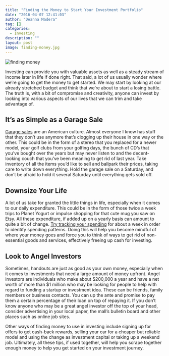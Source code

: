 ```yaml
---
title: "Finding the Money to Start Your Investment Portfolio"
date: "2016-04-07 12:41:03"
author: "Deanna Madera"
tag: []
categories:
  - Investing
description: ""
layout: post
image: finding-money.jpg
---
```


![finding money](http://mt2.wpengine.com/wp-content/uploads/2015/03/finding-money.jpg)

Investing can provide you with valuable assets as well as a steady stream of income later in life if done right. That said, a lot of us usually wonder where we’re going to get the money to get started. We may start by looking at our already stretched budget and think that we’re about to start a losing battle. The truth is, with a bit of compromise and creativity, anyone can invest by looking into various aspects of our lives that we can trim and take advantage of.

## It’s as Simple as a Garage Sale

[Garage sales](http://moneysavingmom.com/2010/04/having-a-successful-garage-sale.html) are an American culture. Almost everyone I know has stuff that they don’t use anymore that’s clogging up their house in one way or the other. This could be in the form of a stereo that you replaced for a newer model, your golf clubs from your golfing days, the bunch of CD’s that you’ve bought over the years but may never listen to and the decent-looking couch that you’ve been meaning to get rid of last year. Take inventory of all the items you’d like to sell and ballpark their prices, taking care to write down everything. Hold the garage sale on a Saturday, and don’t be afraid to hold it several Saturday until everything gets sold off.

## Downsize Your Life

A lot of us take for granted the little things in life, especially when it comes to our daily expenditure. This could be in the form of those twice a week trips to Planet Yogurt or impulse shopping for that cute mug you saw on Etsy. All these expenditure, if added up on a yearly basis can amount to quite a bit of change. [Try tracking your spending](http://www.getrichslowly.org/blog/2014/04/24/how-to-track-your-spending-and-why-you-should/) for about a week in order to identify spending patterns. Doing this will help you become mindful of where your money goes and force you to think of ways to get rid of non-essential goods and services, effectively freeing up cash for investing.

## Look to Angel Investors

Sometimes, handouts are just as good as your own money, especially when it comes to investments that need a large amount of money upfront. Angel investors are individuals who make about $200,000 a year and have a net worth of more than $1 million who may be looking for people to help with regard to funding a startup or investment idea. These can be friends, family members or business contacts. You can up the ante and promise to pay them a certain percentage of their loan on top of repaying it. If you don’t know anyone who may be a great angel investor off the top of your head, consider advertising in your local paper, the mall’s bulletin board and other places such as online job sites.

Other ways of finding money to use in investing include signing up for offers to get cash-back rewards, selling your car for a cheaper but reliable model and using the change as investment capital or taking up a weekend job. Ultimately, all these tips, if used together, will help you scrape together enough money to help you get started on your investment journey.
